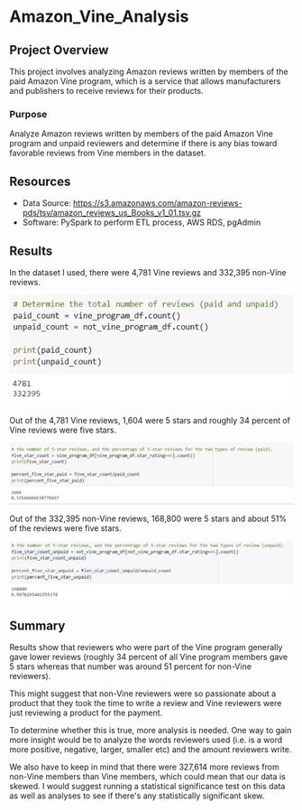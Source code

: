 # Amazon_Vine_Analysis

## Project Overview

This project involves analyzing Amazon reviews written by members of the paid Amazon Vine program, which is a service that allows manufacturers and publishers to receive reviews for their products.

### Purpose

Analyze Amazon reviews written by members of the paid Amazon Vine program and unpaid reviewers and determine if there is any bias toward favorable reviews from Vine members in the dataset.

## Resources

- Data Source: https://s3.amazonaws.com/amazon-reviews-pds/tsv/amazon_reviews_us_Books_v1_01.tsv.gz
- Software: PySpark to perform ETL process, AWS RDS, pgAdmin
  
## Results

In the dataset I used, there were 4,781 Vine reviews and 332,395 non-Vine reviews.

![paid and unpaid reviews](Images/PaidAndUnpaidReviews.PNG)

Out of the 4,781 Vine reviews, 1,604 were 5 stars and roughly 34 percent of Vine reviews were five stars.

![vine reviews](Images/paid_reviews.PNG)

Out of the 332,395 non-Vine reviews, 168,800 were 5 stars and about 51% of the reviews were five stars.

![non-vine reviews](Images/unpaid_reviews.PNG)


## Summary

 Results show that reviewers who were part of the Vine program generally gave lower reviews (roughly 34 percent of all Vine program members gave 5 stars whereas that number was around 51 percent for non-Vine reviewers). 
 
 This might suggest that non-Vine reviewers were so passionate about a product that they took the time to write a review and Vine reviewers were just reviewing a product for the payment. 
 
 To determine whether this is true, more analysis is needed.
  One way to gain more insight would be to analyze the words reviewers used (i.e. is a word more positive, negative, larger, smaller etc) and the amount reviewers write.

We also have to keep in mind that there were 327,614 more reviews from non-Vine members than Vine members, which could mean that our data is skewed. 
I would suggest running a statistical significance test on this data as well as analyses to see if there's any statistically significant skew.